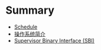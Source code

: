 # Summary

- [Schedule](schedule.md)
- [操作系统简介](os_intro.md)
- [Supervisor Binary Interface (SBI)](sbi.md)
